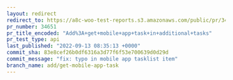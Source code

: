 ```yaml
---
layout: redirect
redirect_to: https://a8c-woo-test-reports.s3.amazonaws.com/public/pr/34651/api/index.html
pr_number: 34651
pr_title_encoded: "Add%3A+get+mobile+app+task+in+additional+tasks"
pr_test_type: api
last_published: "2022-09-13 08:35:13 +0000"
commit_sha: 83e8cef26b0df6316a3d77f6f53e700639d0d29d
commit_message: "fix: typo in mobile app tasklist item"
branch_name: add/get-mobile-app-task
---
```

